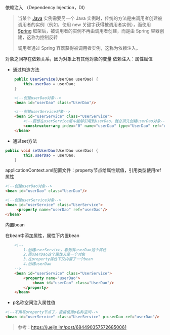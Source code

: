 依赖注入 （Dependency Injection，DI）



> 当某个 [Java](http://c.biancheng.net/java/) 实例需要另一个 Java 实例时，传统的方法是由调用者创建被调用者的实例（例如，使用 new 关键字获得被调用者实例），而使用 [Spring](http://c.biancheng.net/spring/) 框架后，被调用者的实例不再由调用者创建，而是由 Spring 容器创建，这称为控制反转
>
> 调用者通过 Spring 容器获得被调用者实例，这称为依赖注入。

对象之间存在依赖关系，因为对象上有其他对象的变量
依赖注入：属性赋值

* 通过构造方法

```java
    public UserService(UserDao userDao) {
        this.userDao = userDao;
    }
```

```html
    <!--创建userDao对象-->
    <bean id="userDao" class="UserDao"/>

    <!--创建userService对象-->
    <bean id="userService" class="UserService">
        <!--要想在userService层中能够引用到userDao，就必须先创建userDao对象-->
        <constructor-arg index="0" name="userDao" type="UserDao" ref="userDao"></constructor-arg>
    </bean>
```

* 通过set方法

```java
public void setUserDao(UserDao userDao) {
        this.userDao = userDao;
    }
```

applicationContext.xml配置文件：property节点给属性赋值，引用类型使用ref属性

```html
<!--创建userDao对象-->
<bean id="userDao" class="UserDao"/>

<!--创建userService对象-->
<bean id="userService" class="UserService">
     <property name="userDao" ref="userDao"/>
</bean>

```

内置bean

在bean中添加属性，属性下内置bean

```html
    <!--
        1.创建userService，看到有userDao这个属性
        2.而userDao这个属性又是一个对象
        3.在property属性下又内置了一个bean
        4.创建userDao
    -->
    <bean id="userService" class="UserService">
        <property name="userDao">
            <bean id="userDao" class="UserDao"/>
        </property>
    </bean>
```



* p名称空间注入属性值

```html
<!--不用写property节点了，直接使用p名称空间-->
<bean id="userService" class="UserService" p:userDao-ref="userDao"/>
```









> 参考：https://juejin.im/post/6844903575726850061





















